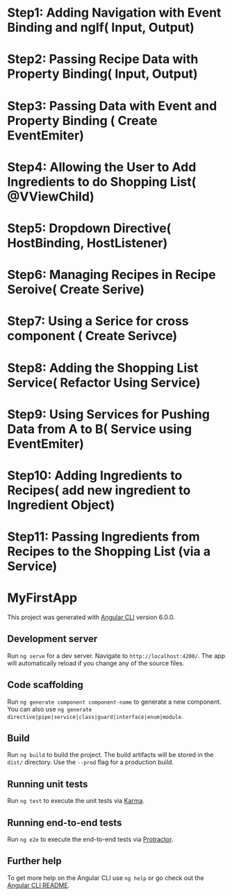 # Step1: Adding Navigation with Event Binding and ngIf( Input, Output)

# Step2: Passing Recipe Data with Property Binding( Input, Output)

# Step3: Passing Data with Event and Property Binding ( Create EventEmiter)

# Step4: Allowing the User to Add Ingredients to do Shopping List( @VViewChild)

# Step5: Dropdown Directive( HostBinding, HostListener)

# Step6: Managing Recipes in Recipe Seroive( Create Serive)

# Step7: Using a Serice for cross component ( Create Serivce)

# Step8: Adding the Shopping List Service( Refactor Using Service)

# Step9: Using Services for Pushing Data from A to B( Service using EventEmiter)

# Step10: Adding Ingredients to Recipes( add new ingredient to Ingredient Object)

# Step11: Passing Ingredients from Recipes to the Shopping List (via a Service)

# MyFirstApp

This project was generated with [Angular CLI](https://github.com/angular/angular-cli) version 6.0.0.

## Development server

Run `ng serve` for a dev server. Navigate to `http://localhost:4200/`. The app will automatically reload if you change any of the source files.

## Code scaffolding

Run `ng generate component component-name` to generate a new component. You can also use `ng generate directive|pipe|service|class|guard|interface|enum|module`.

## Build

Run `ng build` to build the project. The build artifacts will be stored in the `dist/` directory. Use the `--prod` flag for a production build.

## Running unit tests

Run `ng test` to execute the unit tests via [Karma](https://karma-runner.github.io).

## Running end-to-end tests

Run `ng e2e` to execute the end-to-end tests via [Protractor](http://www.protractortest.org/).

## Further help

To get more help on the Angular CLI use `ng help` or go check out the [Angular CLI README](https://github.com/angular/angular-cli/blob/master/README.md).
